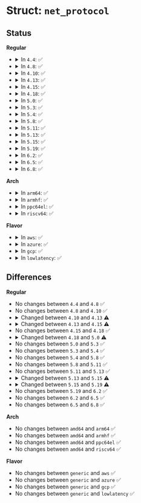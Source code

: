 # Struct: <code>net_protocol</code>

## Status
<b>Regular</b>
<ul>
<li>
<details>
<summary>In <code>4.4</code>: ✅</summary>

```c
struct net_protocol {
    void (*early_demux)(struct sk_buff *);
    int (*handler)(struct sk_buff *);
    void (*err_handler)(struct sk_buff *, u32);
    unsigned int no_policy;
    unsigned int netns_ok;
    unsigned int icmp_strict_tag_validation;
};
```
</details>
</li>
<li>
<details>
<summary>In <code>4.8</code>: ✅</summary>

```c
struct net_protocol {
    void (*early_demux)(struct sk_buff *);
    int (*handler)(struct sk_buff *);
    void (*err_handler)(struct sk_buff *, u32);
    unsigned int no_policy;
    unsigned int netns_ok;
    unsigned int icmp_strict_tag_validation;
};
```
</details>
</li>
<li>
<details>
<summary>In <code>4.10</code>: ✅</summary>

```c
struct net_protocol {
    void (*early_demux)(struct sk_buff *);
    int (*handler)(struct sk_buff *);
    void (*err_handler)(struct sk_buff *, u32);
    unsigned int no_policy;
    unsigned int netns_ok;
    unsigned int icmp_strict_tag_validation;
};
```
</details>
</li>
<li>
<details>
<summary>In <code>4.13</code>: ✅</summary>

```c
struct net_protocol {
    void (*early_demux)(struct sk_buff *);
    void (*early_demux_handler)(struct sk_buff *);
    int (*handler)(struct sk_buff *);
    void (*err_handler)(struct sk_buff *, u32);
    unsigned int no_policy;
    unsigned int netns_ok;
    unsigned int icmp_strict_tag_validation;
};
```
</details>
</li>
<li>
<details>
<summary>In <code>4.15</code>: ✅</summary>

```c
struct net_protocol {
    int (*early_demux)(struct sk_buff *);
    int (*early_demux_handler)(struct sk_buff *);
    int (*handler)(struct sk_buff *);
    void (*err_handler)(struct sk_buff *, u32);
    unsigned int no_policy;
    unsigned int netns_ok;
    unsigned int icmp_strict_tag_validation;
};
```
</details>
</li>
<li>
<details>
<summary>In <code>4.18</code>: ✅</summary>

```c
struct net_protocol {
    int (*early_demux)(struct sk_buff *);
    int (*early_demux_handler)(struct sk_buff *);
    int (*handler)(struct sk_buff *);
    void (*err_handler)(struct sk_buff *, u32);
    unsigned int no_policy;
    unsigned int netns_ok;
    unsigned int icmp_strict_tag_validation;
};
```
</details>
</li>
<li>
<details>
<summary>In <code>5.0</code>: ✅</summary>

```c
struct net_protocol {
    int (*early_demux)(struct sk_buff *);
    int (*early_demux_handler)(struct sk_buff *);
    int (*handler)(struct sk_buff *);
    int (*err_handler)(struct sk_buff *, u32);
    unsigned int no_policy;
    unsigned int netns_ok;
    unsigned int icmp_strict_tag_validation;
};
```
</details>
</li>
<li>
<details>
<summary>In <code>5.3</code>: ✅</summary>

```c
struct net_protocol {
    int (*early_demux)(struct sk_buff *);
    int (*early_demux_handler)(struct sk_buff *);
    int (*handler)(struct sk_buff *);
    int (*err_handler)(struct sk_buff *, u32);
    unsigned int no_policy;
    unsigned int netns_ok;
    unsigned int icmp_strict_tag_validation;
};
```
</details>
</li>
<li>
<details>
<summary>In <code>5.4</code>: ✅</summary>

```c
struct net_protocol {
    int (*early_demux)(struct sk_buff *);
    int (*early_demux_handler)(struct sk_buff *);
    int (*handler)(struct sk_buff *);
    int (*err_handler)(struct sk_buff *, u32);
    unsigned int no_policy;
    unsigned int netns_ok;
    unsigned int icmp_strict_tag_validation;
};
```
</details>
</li>
<li>
<details>
<summary>In <code>5.8</code>: ✅</summary>

```c
struct net_protocol {
    int (*early_demux)(struct sk_buff *);
    int (*early_demux_handler)(struct sk_buff *);
    int (*handler)(struct sk_buff *);
    int (*err_handler)(struct sk_buff *, u32);
    unsigned int no_policy;
    unsigned int netns_ok;
    unsigned int icmp_strict_tag_validation;
};
```
</details>
</li>
<li>
<details>
<summary>In <code>5.11</code>: ✅</summary>

```c
struct net_protocol {
    int (*early_demux)(struct sk_buff *);
    int (*early_demux_handler)(struct sk_buff *);
    int (*handler)(struct sk_buff *);
    int (*err_handler)(struct sk_buff *, u32);
    unsigned int no_policy;
    unsigned int netns_ok;
    unsigned int icmp_strict_tag_validation;
};
```
</details>
</li>
<li>
<details>
<summary>In <code>5.13</code>: ✅</summary>

```c
struct net_protocol {
    int (*early_demux)(struct sk_buff *);
    int (*early_demux_handler)(struct sk_buff *);
    int (*handler)(struct sk_buff *);
    int (*err_handler)(struct sk_buff *, u32);
    unsigned int no_policy;
    unsigned int netns_ok;
    unsigned int icmp_strict_tag_validation;
};
```
</details>
</li>
<li>
<details>
<summary>In <code>5.15</code>: ✅</summary>

```c
struct net_protocol {
    int (*early_demux)(struct sk_buff *);
    int (*early_demux_handler)(struct sk_buff *);
    int (*handler)(struct sk_buff *);
    int (*err_handler)(struct sk_buff *, u32);
    unsigned int no_policy;
    unsigned int icmp_strict_tag_validation;
};
```
</details>
</li>
<li>
<details>
<summary>In <code>5.19</code>: ✅</summary>

```c
struct net_protocol {
    int (*handler)(struct sk_buff *);
    int (*err_handler)(struct sk_buff *, u32);
    unsigned int no_policy;
    unsigned int icmp_strict_tag_validation;
};
```
</details>
</li>
<li>
<details>
<summary>In <code>6.2</code>: ✅</summary>

```c
struct net_protocol {
    int (*handler)(struct sk_buff *);
    int (*err_handler)(struct sk_buff *, u32);
    unsigned int no_policy;
    unsigned int icmp_strict_tag_validation;
};
```
</details>
</li>
<li>
<details>
<summary>In <code>6.5</code>: ✅</summary>

```c
struct net_protocol {
    int (*handler)(struct sk_buff *);
    int (*err_handler)(struct sk_buff *, u32);
    unsigned int no_policy;
    unsigned int icmp_strict_tag_validation;
};
```
</details>
</li>
<li>
<details>
<summary>In <code>6.8</code>: ✅</summary>

```c
struct net_protocol {
    int (*handler)(struct sk_buff *);
    int (*err_handler)(struct sk_buff *, u32);
    unsigned int no_policy;
    unsigned int icmp_strict_tag_validation;
};
```
</details>
</li>
</ul>
<b>Arch</b>
<ul>
<li>
<details>
<summary>In <code>arm64</code>: ✅</summary>

```c
struct net_protocol {
    int (*early_demux)(struct sk_buff *);
    int (*early_demux_handler)(struct sk_buff *);
    int (*handler)(struct sk_buff *);
    int (*err_handler)(struct sk_buff *, u32);
    unsigned int no_policy;
    unsigned int netns_ok;
    unsigned int icmp_strict_tag_validation;
};
```
</details>
</li>
<li>
<details>
<summary>In <code>armhf</code>: ✅</summary>

```c
struct net_protocol {
    int (*early_demux)(struct sk_buff *);
    int (*early_demux_handler)(struct sk_buff *);
    int (*handler)(struct sk_buff *);
    int (*err_handler)(struct sk_buff *, u32);
    unsigned int no_policy;
    unsigned int netns_ok;
    unsigned int icmp_strict_tag_validation;
};
```
</details>
</li>
<li>
<details>
<summary>In <code>ppc64el</code>: ✅</summary>

```c
struct net_protocol {
    int (*early_demux)(struct sk_buff *);
    int (*early_demux_handler)(struct sk_buff *);
    int (*handler)(struct sk_buff *);
    int (*err_handler)(struct sk_buff *, u32);
    unsigned int no_policy;
    unsigned int netns_ok;
    unsigned int icmp_strict_tag_validation;
};
```
</details>
</li>
<li>
<details>
<summary>In <code>riscv64</code>: ✅</summary>

```c
struct net_protocol {
    int (*early_demux)(struct sk_buff *);
    int (*early_demux_handler)(struct sk_buff *);
    int (*handler)(struct sk_buff *);
    int (*err_handler)(struct sk_buff *, u32);
    unsigned int no_policy;
    unsigned int netns_ok;
    unsigned int icmp_strict_tag_validation;
};
```
</details>
</li>
</ul>
<b>Flavor</b>
<ul>
<li>
<details>
<summary>In <code>aws</code>: ✅</summary>

```c
struct net_protocol {
    int (*early_demux)(struct sk_buff *);
    int (*early_demux_handler)(struct sk_buff *);
    int (*handler)(struct sk_buff *);
    int (*err_handler)(struct sk_buff *, u32);
    unsigned int no_policy;
    unsigned int netns_ok;
    unsigned int icmp_strict_tag_validation;
};
```
</details>
</li>
<li>
<details>
<summary>In <code>azure</code>: ✅</summary>

```c
struct net_protocol {
    int (*early_demux)(struct sk_buff *);
    int (*early_demux_handler)(struct sk_buff *);
    int (*handler)(struct sk_buff *);
    int (*err_handler)(struct sk_buff *, u32);
    unsigned int no_policy;
    unsigned int netns_ok;
    unsigned int icmp_strict_tag_validation;
};
```
</details>
</li>
<li>
<details>
<summary>In <code>gcp</code>: ✅</summary>

```c
struct net_protocol {
    int (*early_demux)(struct sk_buff *);
    int (*early_demux_handler)(struct sk_buff *);
    int (*handler)(struct sk_buff *);
    int (*err_handler)(struct sk_buff *, u32);
    unsigned int no_policy;
    unsigned int netns_ok;
    unsigned int icmp_strict_tag_validation;
};
```
</details>
</li>
<li>
<details>
<summary>In <code>lowlatency</code>: ✅</summary>

```c
struct net_protocol {
    int (*early_demux)(struct sk_buff *);
    int (*early_demux_handler)(struct sk_buff *);
    int (*handler)(struct sk_buff *);
    int (*err_handler)(struct sk_buff *, u32);
    unsigned int no_policy;
    unsigned int netns_ok;
    unsigned int icmp_strict_tag_validation;
};
```
</details>
</li>
</ul>

## Differences
<b>Regular</b>
<ul>
<li>
No changes between <code>4.4</code> and <code>4.8</code> ✅
</li>
<li>
No changes between <code>4.8</code> and <code>4.10</code> ✅
</li>
<li>
<details>
<summary>Changed between <code>4.10</code> and <code>4.13</code> ⚠️</summary>
<ul>
<li>
<b>Field added. </b>
<code>void (*early_demux_handler)(struct sk_buff *)</code>
</li>
</ul>
</details>
</li>
<li>
<details>
<summary>Changed between <code>4.13</code> and <code>4.15</code> ⚠️</summary>
<ul>
<li>
<b>Field type changed. </b>
<code>void (*early_demux)(struct sk_buff *)</code> ➡️ <code>int (*early_demux)(struct sk_buff *)</code>
</li>
<li>
<b>Field type changed. </b>
<code>void (*early_demux_handler)(struct sk_buff *)</code> ➡️ <code>int (*early_demux_handler)(struct sk_buff *)</code>
</li>
</ul>
</details>
</li>
<li>
No changes between <code>4.15</code> and <code>4.18</code> ✅
</li>
<li>
<details>
<summary>Changed between <code>4.18</code> and <code>5.0</code> ⚠️</summary>
<ul>
<li>
<b>Field type changed. </b>
<code>void (*err_handler)(struct sk_buff *, u32)</code> ➡️ <code>int (*err_handler)(struct sk_buff *, u32)</code>
</li>
</ul>
</details>
</li>
<li>
No changes between <code>5.0</code> and <code>5.3</code> ✅
</li>
<li>
No changes between <code>5.3</code> and <code>5.4</code> ✅
</li>
<li>
No changes between <code>5.4</code> and <code>5.8</code> ✅
</li>
<li>
No changes between <code>5.8</code> and <code>5.11</code> ✅
</li>
<li>
No changes between <code>5.11</code> and <code>5.13</code> ✅
</li>
<li>
<details>
<summary>Changed between <code>5.13</code> and <code>5.15</code> ⚠️</summary>
<ul>
<li>
<b>Field removed. </b>
<code>unsigned int netns_ok</code>
</li>
</ul>
</details>
</li>
<li>
<details>
<summary>Changed between <code>5.15</code> and <code>5.19</code> ⚠️</summary>
<ul>
<li>
<b>Field removed. </b>
<code>int (*early_demux)(struct sk_buff *)</code>
</li>
<li>
<b>Field removed. </b>
<code>int (*early_demux_handler)(struct sk_buff *)</code>
</li>
</ul>
</details>
</li>
<li>
No changes between <code>5.19</code> and <code>6.2</code> ✅
</li>
<li>
No changes between <code>6.2</code> and <code>6.5</code> ✅
</li>
<li>
No changes between <code>6.5</code> and <code>6.8</code> ✅
</li>
</ul>
<b>Arch</b>
<ul>
<li>
No changes between <code>amd64</code> and <code>arm64</code> ✅
</li>
<li>
No changes between <code>amd64</code> and <code>armhf</code> ✅
</li>
<li>
No changes between <code>amd64</code> and <code>ppc64el</code> ✅
</li>
<li>
No changes between <code>amd64</code> and <code>riscv64</code> ✅
</li>
</ul>
<b>Flavor</b>
<ul>
<li>
No changes between <code>generic</code> and <code>aws</code> ✅
</li>
<li>
No changes between <code>generic</code> and <code>azure</code> ✅
</li>
<li>
No changes between <code>generic</code> and <code>gcp</code> ✅
</li>
<li>
No changes between <code>generic</code> and <code>lowlatency</code> ✅
</li>
</ul>
